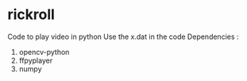 # rickroll
Code to play video in python
Use the x.dat in the code 
Dependencies : 
1) opencv-python
2) ffpyplayer
3) numpy

